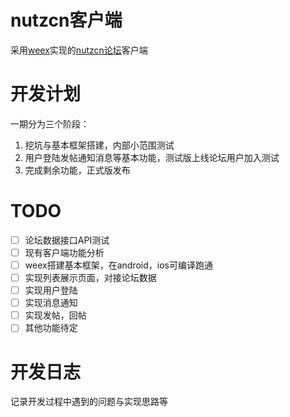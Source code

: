 # nutzcn客户端

采用[weex](https://weex-project.io/)实现的[nutzcn论坛](https://nutz.cn/)客户端

# 开发计划

一期分为三个阶段：

1. 挖坑与基本框架搭建，内部小范围测试
2. 用户登陆发帖通知消息等基本功能，测试版上线论坛用户加入测试
3. 完成剩余功能，正式版发布


# TODO

* [ ] 论坛数据接口API测试
* [ ] 现有客户端功能分析
* [ ] weex搭建基本框架，在android，ios可编译跑通
* [ ] 实现列表展示页面，对接论坛数据
* [ ] 实现用户登陆
* [ ] 实现消息通知
* [ ] 实现发帖，回帖
* [ ] 其他功能待定

# 开发日志

记录开发过程中遇到的问题与实现思路等




